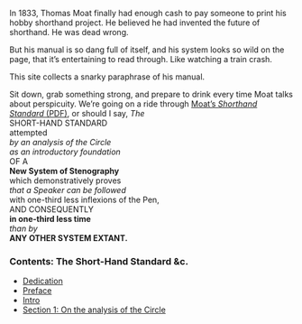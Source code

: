 In 1833, Thomas Moat finally had enough cash to pay someone to print his hobby shorthand project. He believed he had invented the future of shorthand. He was dead wrong.

But his manual is so dang full of itself, and his system looks so wild on the page, that it’s entertaining to read through. Like watching a train crash.

This site collects a snarky paraphrase of his manual.

Sit down, grab something strong, and prepare to drink every time Moat talks about perspicuity. We’re going on a ride through [Moat’s _Shorthand Standard_ (PDF)](https://books.google.ie/books?id=2GwCAAAAQAAJ&pg=PP9&source=kp_read_button&hl=en&newbks=1&newbks_redir=0&gboemv=1&ovdme=1&redir_esc=y#v=onepage&q&f=false), or should I say, 
_The_  
SHORT-HAND STANDARD  
attempted  
_by an analysis of the Circle_  
_as an introductory foundation_  
OF A  
**New System of Stenography**  
which demonstratively proves  
_that a Speaker can be followed_  
with one-third less inflexions of the Pen,  
AND CONSEQUENTLY  
**in one-third less time**  
_than by_  
**ANY OTHER SYSTEM EXTANT.**

### Contents: The Short-Hand Standard &c.

* [Dedication](dedication)
* [Preface](preface)
* [Intro](intro)
* [Section 1: On the analysis of the Circle](sec01-circle)